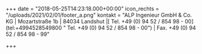 +++
date = "2018-05-25T14:23:18.000+00:00"
icon_rechts = "/uploads/2021/02/01/footer_a.png"
kontakt = "ALP Ingenieur GmbH & Co. KG | Mozartstraße 1b | 84034 Landshut |[ Tel. +49 (0) 94 52 / 854 98 - 00](tel:+4994528549800 \" Tel. +49 (0) 94 52 / 854 98 - 00\") | Fax. +49 (0) 94 52 / 854 98 - 99"

+++

